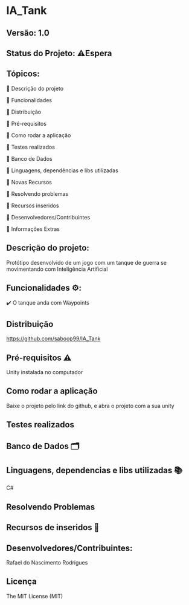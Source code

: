 # IA_Tank

 ## Versão: 1.0
 
 ## Status do Projeto: ⚠️Espera 
 
 ## Tópicos:
 
🔹 Descrição do projeto

🔹 Funcionalidades

🔹 Distribuição

🔹 Pré-requisitos

🔹 Como rodar a aplicação

🔹 Testes realizados

🔹 Banco de Dados

🔹 Linguagens, dependências e libs utilizadas

🔹 Novas Recursos

🔹 Resolvendo problemas

🔹 Recursos inseridos

🔹 Desenvolvedores/Contribuintes

🔹 Informações Extras

## Descrição do projeto:
Protótipo desenvolvido de um jogo com um tanque de guerra se movimentando com Inteligência Artificial

## Funcionalidades ⚙️:
✔️ O tanque anda com Waypoints

## Distribuição
https://github.com/saboop99/IA_Tank

## Pré-requisitos ⚠️

Unity instalada no computador

## Como rodar a aplicação

Baixe o projeto pelo link do github, e abra o projeto com a sua unity

## Testes realizados

## Banco de Dados 🗂️

## Linguagens, dependencias e libs utilizadas 📚

C#

## Resolvendo Problemas

## Recursos de inseridos 🧰

## Desenvolvedores/Contribuintes:

Rafael do Nascimento Rodrigues

## Licença

The MIT License (MIT)
